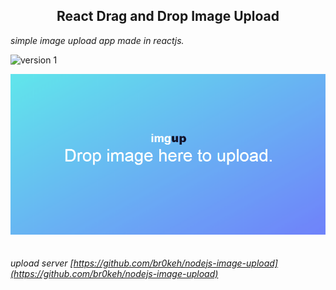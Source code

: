 <section align="center">
<h1>React Drag and Drop Image Upload</h1>
</section>


<i>simple image upload app made in reactjs.</i>


![version 1](https://img.shields.io/badge/version-1-brightgreen.svg?style=flat)



![App Demo](https://github.com/br0keh/reactjs-image-upload/blob/master/src/App.gif?raw=true)
<br><br><br>
*upload server
[https://github.com/br0keh/nodejs-image-upload](https://github.com/br0keh/nodejs-image-upload)*

</div>